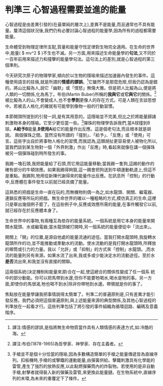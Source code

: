 # 判準三 心智過程需要並進的能量

心智過程是由差異引發的(在最單純的層次上),差異不是能量,而且通常也不具有能量。釐清這個狀況後,我們仍有必要討論心智過程的能量學,因為所有的過程都需要能量。

生命體受到物理定律所支配,質量和能量守恆定律對生物完全適用。在生命的世界中,能量( $ mv^2 $ )不生也不滅。另一方面,用來描述生命能量學的**句法**,又不同於一百年前用來描述力和撞擊的能量學句法。這句法上的差別,就是心智過程的第三個準則。

今天研究次原子的物理學家,傾向於以生物的隱喻來描述加速器內發生的事件。這種使用語言的技倆,就是所謂的**情感的謬誤**。[^5]它雖然不是那麼危險,但我仍認為是錯的。將山比擬為人,說它「幽默」或「憤怒」無傷大雅。但是把人比擬為山,便是將人類的一切關係,化為馬丁。布伯(Martin Buber)所稱的**我與它**或**它與它**的關係。[^6]被比擬為人的山,不會變成人,也不會**學到**更像人的存在方式。可是人類在言談思想中。若被去人格化,的確就有可能學到像物一般的行動習慣。

本節開頭所提到的引發一詞,是有其用意的。這隱喻並不完美,但比之於將能量歸諸刺激物本身的隱喻。它至少更恰當一些。[^7]彈珠的物理學告訴我們,當A球撞到B球。**A給予B**能量,**B使用A**給它的能量作出反應。這是個老句法,而且根本就是胡說。 兩個彈珠之間。當然沒有所謂的「撞到」、「給予」、「反應」或「使用」可言。這些字出自於將事物人格化的習慣,而我認為,這類胡扯更容易使人被物化所以,當我們談到某生物對一個「外界刺激」作出「反應」時,看起來就像在講一個彈珠被另一個彈珠碰到時所發生的事。

我踢一塊石頭,我把能量給了石頭,而它用這能量移動;當我踢一隻狗,這踢的動作的確有部分的牛頓效應。如果我踢得夠狠,這一踢會把狗送到牛頓運動軌道上,但這不是重點。我踢狗,牠用從新陳代謝得來的能量作出反應。在訊息所「控制」的行動中,反應體在事件發生以前就已經具備了能量。

這熟悉的把戲是生命一直在玩的,而無機物則偶一為之,如水龍頭、開關、繼電器、連鎖反應等所玩的把戲。無生命世界的確以一種粗略的方式,模仿真正的生命,這裡只是舉出幾個例子罷了。在這些例子中,反應或效應所需的能量,在事件觸發它以前,就已經存在於反應體本身了。

生命世界中的事物,有兩種互為依存的能量系統。一個系統是用它本身的能量來開關水龍頭、水或繼電器;當水龍頭被打開時,另一個系統的能量便從中「流出來」。

開關上「開」的位置,是源自他處的能量流通的途徑。當我打開水龍頭時,我旋轉水龍頭所作的功,並不能推動或牽動水的流動。使水流動的是我打開水龍頭時,所釋放的唧筒或引力的力量。我以「允許」或「抑制」的方式來「控制」水龍頭。,而水流的能量則另有來源。如果水流了出來,我或多或少能決定水的流動途徑。至於水**是否**流出來,和我並沒有直接的關聯。

這兩個系統(決定機制和能量來源)合在一起,使這總合的關係性變成了任一個系 統中的部分動能。你可以把馬帶到水邊,但你不能要牠喝水,喝水是牠的事。另一方 
面,即使你的馬很渴,牠也喝不到水|除非你帶牠到水邊。帶領就是你的事了。

焦點放在能量學讓我把事情說得太簡單了。判準二的普遍原則是,只有差異才能引發反應。我們必須把這個普遍原則,與上述能量來源的典型關係,及其他心智過程的判準放在一起看才行。這些判準包括了將引發的事件組織為循環迴路、編碼及意義階序。



[^5]: 譯注:情感的謬誤,是指將無生命物質當作具有人類情感的表達方式,如:冷酷的海。
[^6]: 譯注:布伯(1878-1965)為哲學家、神學家、存在主義者。
[^7]: 手槍並不是個十分恰當的隱喻,因為多數構造簡單的手槍之能量傳遞皆為直線序列。扣板機時,手槍的或擊鐵的運動能量,由彈簧供給。擊鐵刺激具有化學能的雷管,產生了強烈的放熱反應,以此點燃彈藥筒內的炸裂物。若使用的是非自動手槍,射擊者就得裝入新的彈藥及雷管,來更換此能量鏈。在生物系統中,直線序列的末環,為未來的重覆定下了條件。
